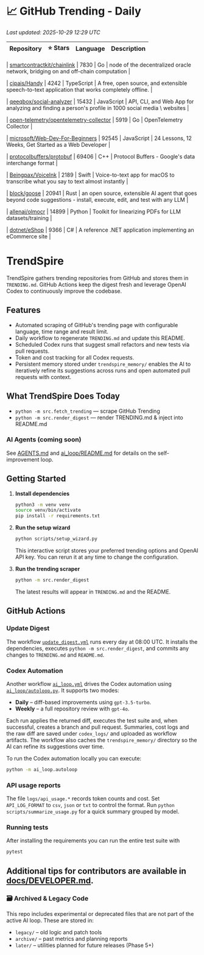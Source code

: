 <!-- TRENDING_START -->
# 📈 GitHub Trending - Daily

_Last updated: 2025-10-29 12:29 UTC_

| Repository | ⭐ Stars | Language | Description |
|------------|--------:|----------|-------------|

| [smartcontractkit/chainlink](https://github.com/smartcontractkit/chainlink) | 7830 | Go | node of the decentralized oracle network, bridging on and off-chain computation |

| [cjpais/Handy](https://github.com/cjpais/Handy) | 4242 | TypeScript | A free, open source, and extensible speech-to-text application that works completely offline. |

| [qeeqbox/social-analyzer](https://github.com/qeeqbox/social-analyzer) | 15432 | JavaScript | API, CLI, and Web App for analyzing and finding a person's profile in 1000 social media \ websites |

| [open-telemetry/opentelemetry-collector](https://github.com/open-telemetry/opentelemetry-collector) | 5919 | Go | OpenTelemetry Collector |

| [microsoft/Web-Dev-For-Beginners](https://github.com/microsoft/Web-Dev-For-Beginners) | 92545 | JavaScript | 24 Lessons, 12 Weeks, Get Started as a Web Developer |

| [protocolbuffers/protobuf](https://github.com/protocolbuffers/protobuf) | 69406 | C++ | Protocol Buffers - Google's data interchange format |

| [Beingpax/VoiceInk](https://github.com/Beingpax/VoiceInk) | 2189 | Swift | Voice-to-text app for macOS to transcribe what you say to text almost instantly |

| [block/goose](https://github.com/block/goose) | 20941 | Rust | an open source, extensible AI agent that goes beyond code suggestions - install, execute, edit, and test with any LLM |

| [allenai/olmocr](https://github.com/allenai/olmocr) | 14899 | Python | Toolkit for linearizing PDFs for LLM datasets/training |

| [dotnet/eShop](https://github.com/dotnet/eShop) | 9366 | C# | A reference .NET application implementing an eCommerce site |
<!-- TRENDING_END -->

# TrendSpire

TrendSpire gathers trending repositories from GitHub and stores them in `TRENDING.md`. GitHub Actions keep the digest fresh and leverage OpenAI Codex to continuously improve the codebase.

## Features

- Automated scraping of GitHub's trending page with configurable language, time range and result limit.
- Daily workflow to regenerate `TRENDING.md` and update this README.
- Scheduled Codex runs that suggest small refactors and new tests via pull requests.
- Token and cost tracking for all Codex requests.
- Persistent memory stored under `trendspire_memory/` enables the AI to
  iteratively refine its suggestions across runs and open automated pull
  requests with context.

## What TrendSpire Does Today

- `python -m src.fetch_trending` — scrape GitHub Trending
- `python -m src.render_digest` — render TRENDING.md & inject into README.md

### AI Agents (coming soon)
See [AGENTS.md](./AGENTS.md) and [ai_loop/README.md](./ai_loop/README.md) for details on the self-improvement loop.

## Getting Started

1. **Install dependencies**
   ```bash
   python3 -m venv venv
   source venv/bin/activate
   pip install -r requirements.txt
   ```

2. **Run the setup wizard**
   ```bash
   python scripts/setup_wizard.py
   ```
   This interactive script stores your preferred trending options and OpenAI API key.
   You can rerun it at any time to change the configuration.

3. **Run the trending scraper**
   ```bash
   python -m src.render_digest
   ```
   The latest results will appear in `TRENDING.md` and the README.


## GitHub Actions

### Update Digest

The workflow [`update_digest.yml`](.github/workflows/update_digest.yml) runs every day at 08:00 UTC. It installs the dependencies, executes `python -m src.render_digest`, and commits any changes to `TRENDING.md` and `README.md`.

### Codex Automation

Another workflow [`ai_loop.yml`](.github/workflows/ai_loop.yml) drives the Codex automation using [`ai_loop/autoloop.py`](ai_loop/autoloop.py). It supports two modes:

- **Daily** – diff-based improvements using `gpt-3.5-turbo`.
- **Weekly** – a full repository review with `gpt-4o`.

Each run applies the returned diff, executes the test suite and, when successful, creates a branch and pull request. Summaries, cost logs and the raw diff are saved under `codex_logs/` and uploaded as workflow artifacts. The workflow also caches the `trendspire_memory/` directory so the AI can refine its suggestions over time.

To run the Codex automation locally you can execute:

```bash
python -m ai_loop.autoloop
```

### API usage reports

The file `logs/api_usage.*` records token counts and cost. Set `API_LOG_FORMAT`
to `csv`, `json` or `txt` to control the format. Run `python
scripts/summarize_usage.py` for a quick summary grouped by model.

### Running tests

After installing the requirements you can run the entire test suite with

```bash
pytest
```

Additional tips for contributors are available in
[docs/DEVELOPER.md](docs/DEVELOPER.md).
---

### 🗃 Archived & Legacy Code

This repo includes experimental or deprecated files that are not part of the active AI loop. These are stored in:

- `legacy/` – old logic and patch tools
- `archive/` – past metrics and planning reports
- `later/` – utilities planned for future releases (Phase 5+)
